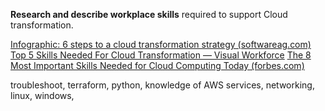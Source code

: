 **Research and describe workplace skills** required to support Cloud transformation.

[Infographic: 6 steps to a cloud transformation strategy (softwareag.com)](https://www.softwareag.com/en_corporate/resources/asset/ebook/it-transformation/cloud-transformation-strategy-infographic.html?utm_source=bing&utm_medium=cpc&utm_campaign=bt_alfabet_itpm&utm_region=hq&utm_subcampaign=stg-1&utm_content=factsheet_6-step-cloud-transformation-guide-stage1&msclkid=e84b859825a11d8568e6e74d20f57261)
[Top 5 Skills Needed For Cloud Transformation — Visual Workforce](https://www.visualworkforce.com/blog/top-5-skills-needed-for-cloud-transformation)
[The 8 Most Important Skills Needed for Cloud Computing Today (forbes.com)](https://www.forbes.com/sites/joemckendrick/2012/08/27/the-8-most-important-skills-needed-for-cloud-computing-today/?sh=50eed7326374)


troubleshoot, terraform, python, knowledge of AWS services, networking, linux, windows, 
